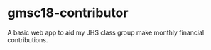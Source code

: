 # gmsc18-contributor
A basic web app to aid my JHS class group make monthly financial contributions.
